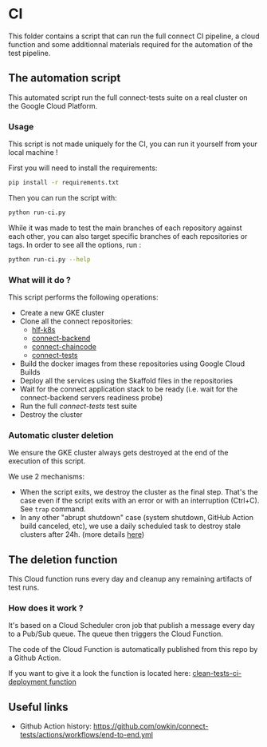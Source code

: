 # CI
This folder contains a script that can run the full connect CI pipeline, a cloud function and some additionnal materials required for the automation of the test pipeline.

## The automation script

This automated script run the full connect-tests suite on a real cluster on the Google Cloud Platform.

### Usage

This script is not made uniquely for the CI, you can run it yourself from your local machine !

First you will need to install the requirements:
```sh
pip install -r requirements.txt
```

Then you can run the script with:
```sh
python run-ci.py
```

While it was made to test the main branches of each repository against each other, you can also target specific branches of each repositories or tags. In order to see all the options, run :
```sh
python run-ci.py --help
```

### What will it do ?

This script performs the following operations:

- Create a new GKE cluster
- Clone all the connect repositories:
    - [hlf-k8s](https://github.com/owkin/connect-hlf-k8s)
    - [connect-backend](https://github.com/owkin/connect-backend)
    - [connect-chaincode](https://github.com/owkin/connect-chaincode)
    - [connect-tests](https://github.com/owkin/connect-tests)
- Build the docker images from these repositories using Google Cloud Builds
- Deploy all the services using the Skaffold files in the repositories
- Wait for the connect application stack to be ready (i.e. wait for the connect-backend servers readiness probe)
- Run the full _connect-tests_ test suite
- Destroy the cluster

### Automatic cluster deletion
   We ensure the GKE cluster always gets destroyed at the end of the execution of this script.

   We use 2 mechanisms:

   - When the script exits, we destroy the cluster as the final step. That's the case even if the script exits with an error or with an interruption (Ctrl+C). See `trap` command.
   - In any other "abrupt shutdown" case (system shutdown, GitHub Action build canceled, etc), we use a daily scheduled task to destroy stale clusters after 24h. (more details [here](#the-deletion-function))

## The deletion function

This Cloud function runs every day and cleanup any remaining artifacts of test runs.

### How does it work ?

It's based on a Cloud Scheduler cron job that publish a message every day to a Pub/Sub queue. The queue then triggers the Cloud Function.

The code of the Cloud Function is automatically published from this repo by a Github Action.

If you want to give it a look the function is located here: [clean-tests-ci-deployment function](https://console.cloud.google.com/functions/details/us-central1/clean-tests-ci-deployment)

## Useful links
- Github Action history: https://github.com/owkin/connect-tests/actions/workflows/end-to-end.yml

